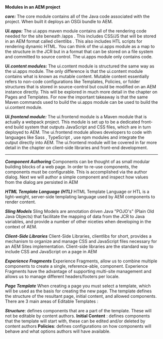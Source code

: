 **Modules in an AEM project**

***core:***
The core module contains all of the Java code associated with the project. 
When built it deploys an OSGi bundle to AEM. 

***Ui.apps:***
The ui.apps maven module contains all of the rendering code needed for the site beneath /apps . 
This includes CSS/JS that will be stored in an AEM format called clientlibs . 
This also includes HTL scripts for rendering dynamic HTML. 
You can think of the ui.apps module as a map to the structure in the JCR but in a format that can be stored on a file system and committed to source control. 
The ui.apps module only contains code. 

***Ui.content modules:***
The ui.content module is structured the same way as the ui.apps module. 
The only difference is that the ui.content module contains what is known as mutable content. 
Mutable content essentially refers to non-code configurations like Templates, Policies, or folder structures that is stored in source-control but could be modified on an AEM instance directly. 
This will be explored in much more detail in the chapter on Pages and Templates. For now the important takeaway is that the same Maven commands used to build the ui.apps module can be used to build the ui.content module. 

***Ui.frontend module:***
The ui.frontend module is a Maven module that is actually a webpack project. 
This module is set up to be a dedicated front-end build system that outputs JavaScript and CSS files, which are in turn deployed to AEM. 
The ui.frontend module allows developers to code with languages like Sass , TypeScript , use npm modules and integrate the output directly into AEM.
The ui.frontend module will be covered in far more detail in the chapter on client-side libraries and front-end development. 


---
***Component Authoring***
Components can be thought of as small modular building blocks of a web page. In order to re-use components, the components must be configurable. This is accomplished via the author dialog. Next we will author a simple component and inspect how values from the dialog are persisted in AEM

***HTML Template Language (HTL)***
HTML Template Language or HTL is a light-weight, server-side templating language used by AEM components to render content. 

***Sling Models***
Sling Models are annotation driven Java "POJO's" (Plain Old Java Objects) that facilitate the mapping of data from the JCR to Java variables, and provide a number of other niceties when developing in the context of AEM. 

***Client-Side Libraries***
Client-Side Libraries, clientlibs for short, provides a mechanism to organize and manage CSS and JavaScript files necessary for an AEM Sites implementation. Client-side libraries are the standard way to include CSS and JavaScript on a page in AEM

***Experience Fragments***
Experience Fragments, allow us to combine multiple components to create a single, reference-able, component. Experience Fragments have the advantage of supporting multi-site management and allows us to manage different headers/footers per locale.

***Page Template***
When creating a page you must select a template, which will be used as the basis for creating the new page. The template defines the structure of the resultant page, initial content, and allowed components.
There are 3 main areas of Editable Templates :

***Structure***:
 defines components that are a part of the template. These will not be editable by content authors.
****Initial Content**** : defines components that the template will start with, these can be edited and/or deleted by content authors
****Policies****: defines configurations on how components will behave and what options authors will have available. 
